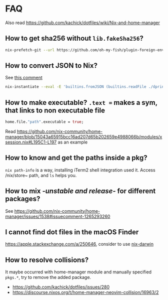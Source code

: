 # FAQ

Also read <https://github.com/kachick/dotfiles/wiki/Nix-and-home-manager>

## How to get sha256 without `lib.fakeSha256`?

```bash
nix-prefetch-git --url https://github.com/oh-my-fish/plugin-foreign-env.git --rev 3ee95536106c11073d6ff466c1681cde31001383 --quiet | jq .hash
```

## How to convert JSON to Nix?

See [this comment](https://gist.github.com/Scoder12/0538252ed4b82d65e59115075369d34d?permalink_comment_id=4999658#gistcomment-4999658)

```bash
nix-instantiate --eval -E 'builtins.fromJSON (builtins.readFile ./dprint.json)' | nixfmt
```

## How to make executable? `.text =` makes a sym, that links to non executable file

```nix
home.file."path".executable = true;
```

Read <https://github.com/nix-community/home-manager/blob/15043a65915bcc16ad207d65b202659e4988066b/modules/xsession.nix#L195C1-L197> as an example

## How to know and get the paths inside a pkg?

`nix path-info` is a way, installing iTerm2 shell integration used it. Access /nix/store~ path, and `ls` helps you.

## How to mix _-unstable and release-_ for different packages?

See <https://github.com/nix-community/home-manager/issues/1538#issuecomment-1265293260>

## I cannot find dot files in the macOS Finder

<https://apple.stackexchange.com/a/250646>, consider to use [nix-darwin](https://github.com/LnL7/nix-darwin/blob/16c07487ac9bc59f58b121d13160c67befa3342e/modules/system/defaults/finder.nix#L8-L14)

## How to resolve collisions?

It maybe occurred with home-manager module and manually specified `pkgs.*`, try to remove the added package.

- <https://github.com/kachick/dotfiles/issues/280>
- <https://discourse.nixos.org/t/home-manager-neovim-collision/16963/2>
